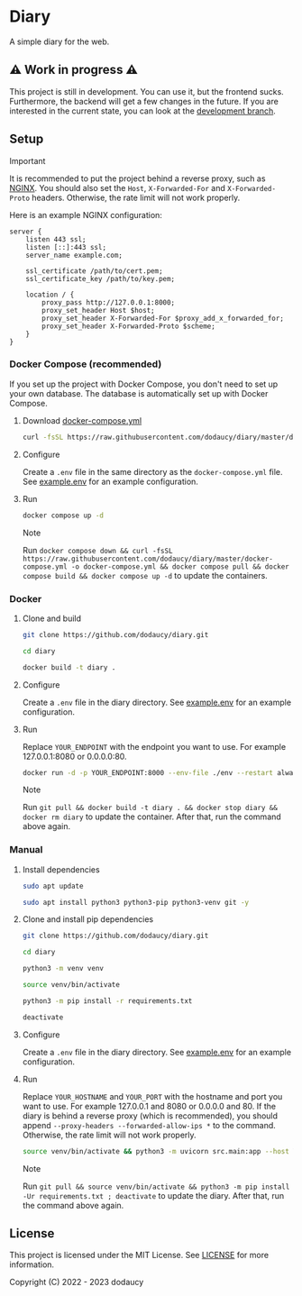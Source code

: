 # Diary

A simple diary for the web.

## ⚠️ Work in progress ⚠️

This project is still in development. You can use it, but the frontend sucks. Furthermore, the backend will get a few changes in the future. If you are interested in the current state, you can look at the [development branch](https://github.com/dodaucy/diary/tree/develop).

## Setup

> [!IMPORTANT]
> It is recommended to put the project behind a reverse proxy, such as [NGINX](https://nginx.org/en/). You should also set the `Host`, `X-Forwarded-For` and `X-Forwarded-Proto` headers. Otherwise, the rate limit will not work properly.

Here is an example NGINX configuration:

```nginx
server {
    listen 443 ssl;
    listen [::]:443 ssl;
    server_name example.com;

    ssl_certificate /path/to/cert.pem;
    ssl_certificate_key /path/to/key.pem;

    location / {
        proxy_pass http://127.0.0.1:8000;
        proxy_set_header Host $host;
        proxy_set_header X-Forwarded-For $proxy_add_x_forwarded_for;
        proxy_set_header X-Forwarded-Proto $scheme;
    }
}
```

### Docker Compose (recommended)

If you set up the project with Docker Compose, you don't need to set up your own database. The database is automatically set up with Docker Compose.

1. Download [docker-compose.yml](https://raw.githubusercontent.com/dodaucy/diary/master/docker-compose.yml)

    ```bash
    curl -fsSL https://raw.githubusercontent.com/dodaucy/diary/master/docker-compose.yml -o docker-compose.yml
    ```

2. Configure

    Create a `.env` file in the same directory as the `docker-compose.yml` file. See [example.env](/example.env) for an example configuration.

3. Run

    ```bash
    docker compose up -d
    ```

    > [!NOTE]
    > Run `docker compose down && curl -fsSL https://raw.githubusercontent.com/dodaucy/diary/master/docker-compose.yml -o docker-compose.yml && docker compose pull && docker compose build && docker compose up -d` to update the containers.

### Docker

1. Clone and build

    ```bash
    git clone https://github.com/dodaucy/diary.git

    cd diary

    docker build -t diary .
    ```

2. Configure

    Create a `.env` file in the diary directory. See [example.env](/example.env) for an example configuration.

3. Run

    Replace `YOUR_ENDPOINT` with the endpoint you want to use. For example 127.0.0.1:8080 or 0.0.0.0:80.

    ```bash
    docker run -d -p YOUR_ENDPOINT:8000 --env-file ./env --restart always --name diary diary
    ```

    > [!NOTE]
    > Run `git pull && docker build -t diary . && docker stop diary && docker rm diary` to update the container. After that, run the command above again.

### Manual

1. Install dependencies

    ```bash
    sudo apt update

    sudo apt install python3 python3-pip python3-venv git -y
    ```

2. Clone and install pip dependencies

    ```bash
    git clone https://github.com/dodaucy/diary.git

    cd diary

    python3 -m venv venv

    source venv/bin/activate

    python3 -m pip install -r requirements.txt

    deactivate
    ```

3. Configure

    Create a `.env` file in the diary directory. See [example.env](/example.env) for an example configuration.

4. Run

    Replace `YOUR_HOSTNAME` and `YOUR_PORT` with the hostname and port you want to use. For example 127.0.0.1 and 8080 or 0.0.0.0 and 80. If the diary is behind a reverse proxy (which is recommended), you should append `--proxy-headers --forwarded-allow-ips *` to the command. Otherwise, the rate limit will not work properly.

    ```bash
    source venv/bin/activate && python3 -m uvicorn src.main:app --host YOUR_HOSTNAME --port YOUR_PORT ; deactivate
    ```

    > [!NOTE]
    > Run `git pull && source venv/bin/activate && python3 -m pip install -Ur requirements.txt ; deactivate` to update the diary. After that, run the command above again.

## License

This project is licensed under the MIT License. See [LICENSE](/LICENSE) for more information.

Copyright (C) 2022 - 2023 dodaucy
